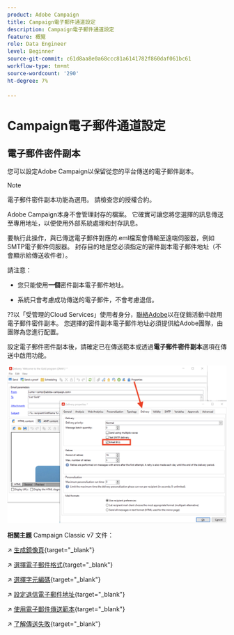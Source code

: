 ```yaml
---
product: Adobe Campaign
title: Campaign電子郵件通道設定
description: Campaign電子郵件通道設定
feature: 概覽
role: Data Engineer
level: Beginner
source-git-commit: c61d8aa8e0a68ccc81a6141782f860daf061bc61
workflow-type: tm+mt
source-wordcount: '290'
ht-degree: 7%

---
```


# Campaign電子郵件通道設定

## 電子郵件密件副本

您可以設定Adobe Campaign以保留從您的平台傳送的電子郵件副本。

>[!NOTE]
>電子郵件密件副本功能為選用。 請檢查您的授權合約。

Adobe Campaign本身不會管理封存的檔案。 它確實可讓您將您選擇的訊息傳送至專用地址，以便使用外部系統處理和封存訊息。

要執行此操作，與已傳送電子郵件對應的.eml檔案會傳輸至遠端伺服器，例如SMTP電子郵件伺服器。 封存目的地是您必須指定的密件副本電子郵件地址（不會顯示給傳送收件者）。

請注意：

* 您只能使用&#x200B;**一個**&#x200B;密件副本電子郵件地址。

* 系統只會考慮成功傳送的電子郵件，不會考慮退信。

??以「受管理的Cloud Services」使用者身分，[聯絡Adobe](../start/campaign-faq.md#support)以在促銷活動中啟用電子郵件密件副本。 您選擇的密件副本電子郵件地址必須提供給Adobe團隊，由團隊為您進行配置。

設定電子郵件密件副本後，請確定已在傳送範本或透過&#x200B;**電子郵件密件副本**&#x200B;選項在傳送中啟用功能。

![](assets/email-bcc.png)


**相關主題** Campaign Classic v7 文件：


↗️ [生成鏡像頁](https://experienceleague.adobe.com/docs/campaign-classic/using/sending-messages/sending-emails/sending-an-email/email-parameters.html#generating-mirror-page){target=&quot;_blank&quot;}

↗️ [選擇電子郵件格式](https://experienceleague.adobe.com/docs/campaign-classic/using/sending-messages/sending-emails/sending-an-email/email-parameters.html#selecting-message-formats){target=&quot;_blank&quot;}

↗️ [選擇字元編碼](https://experienceleague.adobe.com/docs/campaign-classic/using/sending-messages/sending-emails/sending-an-email/email-parameters.html#character-encoding){target=&quot;_blank&quot;}

↗️ [設定退信電子郵件地址](https://experienceleague.adobe.com/docs/campaign-classic/using/sending-messages/sending-emails/sending-an-email/email-parameters.html#managing-bounce-emails){target=&quot;_blank&quot;}

↗️ [使用電子郵件傳送範本](https://experienceleague.adobe.com/docs/campaign-classic/using/sending-messages/using-delivery-templates/about-templates.html?lang=zh-Hant){target=&quot;_blank&quot;}

↗️ [了解傳送失敗](https://experienceleague.adobe.com/docs/campaign-classic/using/sending-messages/monitoring-deliveries/understanding-delivery-failures.html){target=&quot;_blank&quot;}
